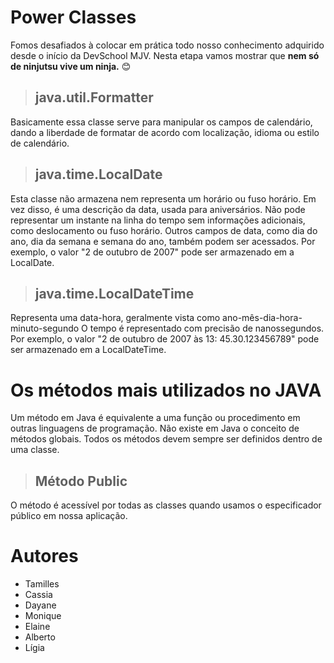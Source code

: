 # **Power Classes**
Fomos desafiados à colocar em prática todo nosso conhecimento adquirido desde o início da DevSchool MJV. Nesta etapa vamos mostrar que **nem só de ninjutsu vive um ninja.** 😊

>## java.util.Formatter
Basicamente essa classe serve para manipular os campos de calendário, dando a liberdade de formatar de acordo com localização, idioma ou estilo de calendário.

>## java.time.LocalDate
Esta classe não armazena nem representa um horário ou fuso horário. Em vez disso, é uma descrição da data, usada para aniversários. Não pode representar um instante na linha do tempo sem informações adicionais, como deslocamento ou fuso horário. Outros campos de data, como dia do ano, dia da semana e semana do ano, também podem ser acessados. Por exemplo, o valor "2 de outubro de 2007" pode ser armazenado em a LocalDate.

>## java.time.LocalDateTime
Representa uma data-hora, geralmente vista como ano-mês-dia-hora-minuto-segundo O tempo é representado com precisão de nanossegundos. Por exemplo, o valor "2 de outubro de 2007 às 13: 45.30.123456789" pode ser armazenado em a LocalDateTime.

# **Os métodos mais utilizados no JAVA**
Um método em Java é equivalente a uma função ou procedimento em outras linguagens de programação. Não existe em Java o conceito de métodos globais. Todos os métodos devem sempre ser definidos dentro de uma classe.

>## Método Public
O método é acessível por todas as classes quando usamos o especificador público em nossa aplicação.
# Autores

- Tamilles
- Cassia
- Dayane
- Monique
- Elaine
- Alberto
- Lígia
